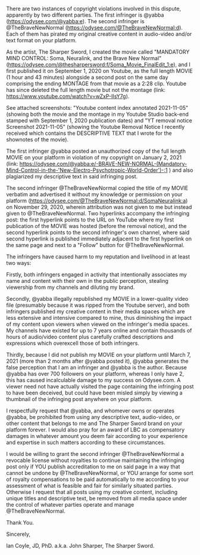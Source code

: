 There are two instances of copyright violations involved in this dispute, apparently by two different parties. The first infringer is @yabba (https://odysee.com/@yabba:e). The second infringer is @TheBraveNewNormal (https://odysee.com/@TheBraveNewNormal:d). Each of them has pirated my original creative content in audio-video and/or text format on your platform.

As the artist, The Sharper Sword, I created the movie called "MANDATORY MIND CONTROL: Soma, Neuralink, and the Brave New Normal" (https://odysee.com/@thesharpersword:f/Soma_Movie_FinalEdit_1:e), and I first published it on September 1, 2020 on Youtube, as the full length MOVIE (1 hour and 43 minutes) alongside a second post on the same day comprising the ending MONTAGE from that movie as a 2:28 clip. Youtube has since deleted the full length movie but not the montage (link: https://www.youtube.com/watch?v=wZxP-IIsY7g).

See attached screenshots: "Youtube content index annotated 2021-11-05" (showing both the movie and the montage in my Youtube Studio back-end stamped with September 1, 2020 publication dates) and "YT removal notice Screenshot 2021-11-05" (showing the Youtube Removal Notice I recently received which contains the DESCRIPTIVE TEXT that I wrote for the shownotes of the movie).

The first infringer @yabba posted an unauthorized copy of the full length MOVIE on your platform in violation of my copyright on January 2, 2021 (link: https://odysee.com/@yabba:e/-BRAVE-NEW-NORMAL-(Mandatory-Mind-Control-in-the-'New-Electro-Psychotropic-World-Order')-:1 ) and also plagiarized my descriptive text in said infringing post.

The second infringer @TheBraveNewNormal copied the title of my MOVIE verbatim and advertised it without my knowledge or permission on your platform (https://odysee.com/@TheBraveNewNormal:d/SomaNeuralink:a) on November 29, 2020, wherein attribution was not given to me but instead given to @TheBraveNewNormal. Two hyperlinks accompany the infringing post: the first hyperlink points to the URL on YouTube where my first publication of the MOVIE was hosted (before the removal notice), and the second hyperlink points to the second infringer's own channel, where said second hyperlink is published immediately adjacent to the first hyperlink on the same page and next to a "Follow" button for @TheBraveNewNormal.

The infringers have caused harm to my reputation and livelihood in at least two ways:

Firstly, both infringers engaged in activity that intentionally associates my name and content with their own in the public perception, stealing viewership from my channels and diluting my brand.

Secondly, @yabba illegally republished my MOVIE in a lower-quality video file (presumably because it was ripped from the Youtube server), and both infringers published my creative content in their media spaces which are less extensive and intensive compared to mine, thus diminishing the impact of my content upon viewers when viewed on the infringer's media spaces. My channels have existed for up to 7 years online and contain thousands of hours of audio/video content plus carefully crafted descriptions and expressions which overexcell those of both infringers.

Thirdly, because I did not publish my MOVIE on your platform until March 7, 2021 (more than 2 months after @yabba posted it), @yabba generates the false perception that I am an infringer and @yabba is the author. Because @yabba has over 700 followers on your platform, whereas I only have 2, this has caused incalculable damage to my success on Odysee.com. A viewer need not have actually visited the page containing the infringing post to have been deceived, but could have been misled simply by viewing a thumbnail of the infringing post anywhere on your platform.

I respectfully request that @yabba, and whomever owns or operates @yabba, be prohibited from using any descriptive text, audio-video, or other content that belongs to me and The Sharper Sword brand on your platform forever. I would also pray for an award of LBC as compensatory damages in whatever amount you deem fair according to your experience and expertise in such matters according to these circumstances.

I would be willing to grant the second infringer @TheBraveNewNormal a revocable license without royalties to continue maintaining the infringing post only if YOU publish accreditation to me on said page in a way that cannot be undone by @TheBraveNewNormal, or YOU arrange for some sort of royalty compensations to be paid automatically to me according to your assessment of what is feasible and fair for similarly situated parties. Otherwise I request that all posts using my creative content, including unique titles and descriptive text, be removed from all media space under the control of whatever parties operate and manage @TheBraveNewNormal.

Thank You.

Sincerely,

Ian Coyle, JD, PhD.
a.k.a. John Sharper, The Sharper Sword. 
